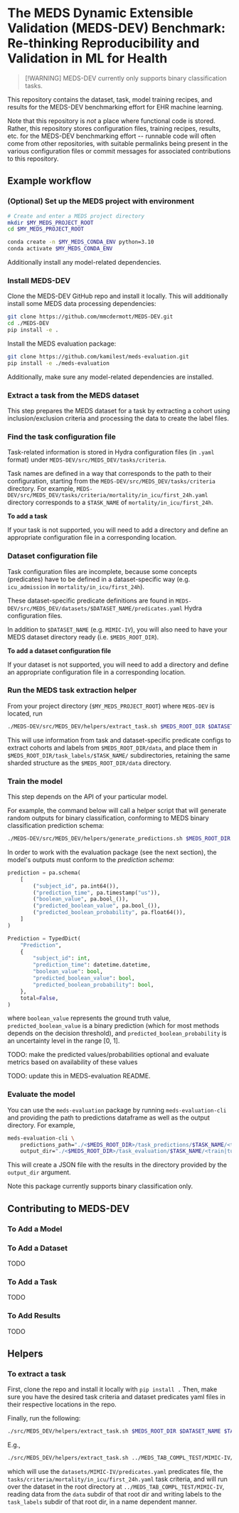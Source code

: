 # The MEDS Dynamic Extensible Validation (MEDS-DEV) Benchmark: Re-thinking Reproducibility and Validation in ML for Health

> \[!WARNING\]
> MEDS-DEV currently only supports binary classification tasks.

This repository contains the dataset, task, model training recipes, and results for the MEDS-DEV benchmarking
effort for EHR machine learning.

Note that this repository is _not_ a place where functional code is stored. Rather, this repository stores
configuration files, training recipes, results, etc. for the MEDS-DEV benchmarking effort -- runnable code
will
often come from other repositories, with suitable permalinks being present in the various configuration files
or commit messages for associated contributions to this repository.

## Example workflow

### (Optional) Set up the MEDS project with environment

```bash
# Create and enter a MEDS project directory
mkdir $MY_MEDS_PROJECT_ROOT
cd $MY_MEDS_PROJECT_ROOT

conda create -n $MY_MEDS_CONDA_ENV python=3.10
conda activate $MY_MEDS_CONDA_ENV
```

Additionally install any model-related dependencies.

### Install MEDS-DEV

Clone the MEDS-DEV GitHub repo and install it locally.
This will additionally install some MEDS data processing dependencies:

```bash
git clone https://github.com/mmcdermott/MEDS-DEV.git
cd ./MEDS-DEV
pip install -e .
```

Install the MEDS evaluation package:

```bash
git clone https://github.com/kamilest/meds-evaluation.git
pip install -e ./meds-evaluation
```

Additionally, make sure any model-related dependencies are installed.

### Extract a task from the MEDS dataset

This step prepares the MEDS dataset for a task by extracting a cohort using inclusion/exclusion criteria and
processing the data to create the label files.

### Find the task configuration file

Task-related information is stored in Hydra configuration files (in `.yaml` format) under
`MEDS-DEV/src/MEDS_DEV/tasks/criteria`.

Task names are defined in a way that corresponds to the path to their configuration,
starting from the `MEDS-DEV/src/MEDS_DEV/tasks/criteria` directory.
For example,
`MEDS-DEV/src/MEDS_DEV/tasks/criteria/mortality/in_icu/first_24h.yaml` directory corresponds to a `$TASK_NAME`
of
`mortality/in_icu/first_24h`.

**To add a task**

If your task is not supported, you will need to add a directory and define an appropriate configuration file
in
a corresponding location.

### Dataset configuration file

Task configuration files are incomplete, because some concepts (predicates) have to be defined in a
dataset-specific
way (e.g. `icu_admission` in `mortality/in_icu/first_24h`).

These dataset-specific predicate definitions are found in
`MEDS-DEV/src/MEDS_DEV/datasets/$DATASET_NAME/predicates.yaml` Hydra configuration files.

In addition to `$DATASET_NAME` (e.g. `MIMIC-IV`), you will also need to have your MEDS dataset directory
ready (i.e.
`$MEDS_ROOT_DIR`).

**To add a dataset configuration file**

If your dataset is not supported, you will need to add a directory and define an appropriate configuration
file in
a corresponding location.

### Run the MEDS task extraction helper

From your project directory (`$MY_MEDS_PROJECT_ROOT`) where `MEDS-DEV` is located, run

```bash
./MEDS-DEV/src/MEDS_DEV/helpers/extract_task.sh $MEDS_ROOT_DIR $DATASET_NAME $TASK_NAME
```

This will use information from task and dataset-specific predicate configs to extract cohorts and labels from
`$MEDS_ROOT_DIR/data`, and place them in `$MEDS_ROOT_DIR/task_labels/$TASK_NAME/` subdirectories, retaining
the same
sharded structure as the `$MEDS_ROOT_DIR/data` directory.

### Train the model

This step depends on the API of your particular model.

For example, the command below will call a helper script that will generate random outputs for binary
classification,
conforming to MEDS binary classification prediction schema:

```bash
./MEDS-DEV/src/MEDS_DEV/helpers/generate_predictions.sh $MEDS_ROOT_DIR $TASK_NAME
```

In order to work with the evaluation package (see the next section),
the model's outputs must conform to the _prediction schema_:

```python
prediction = pa.schema(
    [
        ("subject_id", pa.int64()),
        ("prediction_time", pa.timestamp("us")),
        ("boolean_value", pa.bool_()),
        ("predicted_boolean_value", pa.bool_()),
        ("predicted_boolean_probability", pa.float64()),
    ]
)

Prediction = TypedDict(
    "Prediction",
    {
        "subject_id": int,
        "prediction_time": datetime.datetime,
        "boolean_value": bool,
        "predicted_boolean_value": bool,
        "predicted_boolean_probability": bool,
    },
    total=False,
)
```

where `boolean_value` represents the ground truth value, `predicted_boolean_value` is a binary prediction
(which for most methods depends on the decision threshold), and `predicted_boolean_probability` is an
uncertainty level in the range \[0, 1\].

TODO: make the predicted values/probabilities optional and evaluate metrics based on availability of these
values

TODO: update this in MEDS-evaluation README.

### Evaluate the model

You can use the `meds-evaluation` package by running `meds-evaluation-cli` and providing the path to
predictions dataframe as well as the output directory. For example,

```bash
meds-evaluation-cli \
	predictions_path="./<$MEDS_ROOT_DIR>/task_predictions/$TASK_NAME/<train|tuning|held_out>/*.parquet" \
	output_dir="./<$MEDS_ROOT_DIR>/task_evaluation/$TASK_NAME/<train|tuning|held_out>/..."
```

This will create a JSON file with the results in the directory provided by the `output_dir` argument.

Note this package currently supports binary classification only.

## Contributing to MEDS-DEV

### To Add a Model

### To Add a Dataset

TODO

### To Add a Task

TODO

### To Add Results

TODO

## Helpers

### To extract a task

First, clone the repo and install it locally with `pip install .` Then, make sure you have the desired task
criteria and dataset predicates yaml files in their respective locations in the repo.

Finally, run the following:

```bash
./src/MEDS_DEV/helpers/extract_task.sh $MEDS_ROOT_DIR $DATASET_NAME $TASK_NAME
```

E.g.,

```bash
./src/MEDS_DEV/helpers/extract_task.sh ../MEDS_TAB_COMPL_TEST/MIMIC-IV/ MIMIC-IV mortality/in_icu/first_24h
```

which will use the `datasets/MIMIC-IV/predicates.yaml` predicates file, the
`tasks/criteria/mortality/in_icu/first_24h.yaml` task criteria, and will run over the dataset in the root
directory at `../MEDS_TAB_COMPL_TEST/MIMIC-IV`, reading data from the `data` subdir of that root dir and
writing labels to the `task_labels` subdir of that root dir, in a name dependent manner.
